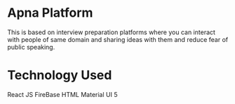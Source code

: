 # Apna Platform
 This is based on interview preparation platforms where you can interact with people of same domain and sharing ideas with them and reduce fear of public speaking.

 # Technology Used 
 React JS
 FireBase
 HTML 
 Material UI 5
 
